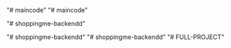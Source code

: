 "# maincode" 
"# maincode" 





<!-- http://localhost:5006/api -->"# shoppingme-backendd" 
"# shoppingme-backendd" 
"# shoppingme-backendd" 
"# FULL-PROJECT" 
